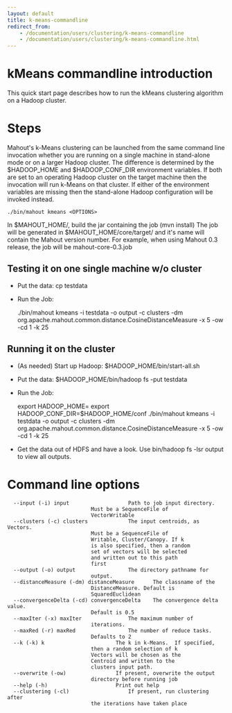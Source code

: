 ```yaml
---
layout: default
title: k-means-commandline
redirect_from:
	- /documentation/users/clustering/k-means-commandline
	- /documentation/users/clustering/k-means-commandline.html
---
```


<a name="k-means-commandline-Introduction"></a>
# kMeans commandline introduction

This quick start page describes how to run the kMeans clustering algorithm
on a Hadoop cluster.

<a name="k-means-commandline-Steps"></a>
# Steps

Mahout's k-Means clustering can be launched from the same command line
invocation whether you are running on a single machine in stand-alone mode
or on a larger Hadoop cluster. The difference is determined by the
$HADOOP_HOME and $HADOOP_CONF_DIR environment variables. If both are set to
an operating Hadoop cluster on the target machine then the invocation will
run k-Means on that cluster. If either of the environment variables are
missing then the stand-alone Hadoop configuration will be invoked instead.


    ./bin/mahout kmeans <OPTIONS>


In $MAHOUT_HOME/, build the jar containing the job (mvn install) The job
will be generated in $MAHOUT_HOME/core/target/ and it's name will contain
the Mahout version number. For example, when using Mahout 0.3 release, the
job will be mahout-core-0.3.job


<a name="k-means-commandline-Testingitononesinglemachinew/ocluster"></a>
## Testing it on one single machine w/o cluster

* Put the data: cp <PATH TO DATA> testdata
* Run the Job:

    ./bin/mahout kmeans -i testdata -o output -c clusters -dm
org.apache.mahout.common.distance.CosineDistanceMeasure -x 5 -ow -cd 1 -k
25


<a name="k-means-commandline-Runningitonthecluster"></a>
## Running it on the cluster

* (As needed) Start up Hadoop: $HADOOP_HOME/bin/start-all.sh
* Put the data: $HADOOP_HOME/bin/hadoop fs -put <PATH TO DATA> testdata
* Run the Job:

    export HADOOP_HOME=<Hadoop Home Directory>
    export HADOOP_CONF_DIR=$HADOOP_HOME/conf
    ./bin/mahout kmeans -i testdata -o output -c clusters -dm org.apache.mahout.common.distance.CosineDistanceMeasure -x 5 -ow -cd 1 -k 25

* Get the data out of HDFS and have a look. Use bin/hadoop fs -lsr output
to view all outputs.

<a name="k-means-commandline-Commandlineoptions"></a>
# Command line options

      --input (-i) input			       Path to job input directory.
    					       Must be a SequenceFile of
    					       VectorWritable
      --clusters (-c) clusters		       The input centroids, as Vectors.
    					       Must be a SequenceFile of
    					       Writable, Cluster/Canopy. If k
    					       is also specified, then a random
    					       set of vectors will be selected
    					       and written out to this path
    					       first
      --output (-o) output			       The directory pathname for
    					       output.
      --distanceMeasure (-dm) distanceMeasure      The classname of the
    					       DistanceMeasure. Default is
    					       SquaredEuclidean
      --convergenceDelta (-cd) convergenceDelta    The convergence delta value.
    					       Default is 0.5
      --maxIter (-x) maxIter		       The maximum number of
    					       iterations.
      --maxRed (-r) maxRed			       The number of reduce tasks.
    					       Defaults to 2
      --k (-k) k				       The k in k-Means.  If specified,
    					       then a random selection of k
    					       Vectors will be chosen as the
    					       Centroid and written to the
    					       clusters input path.
      --overwrite (-ow)			       If present, overwrite the output
    					       directory before running job
      --help (-h)				       Print out help
      --clustering (-cl)			       If present, run clustering after
    					       the iterations have taken place
